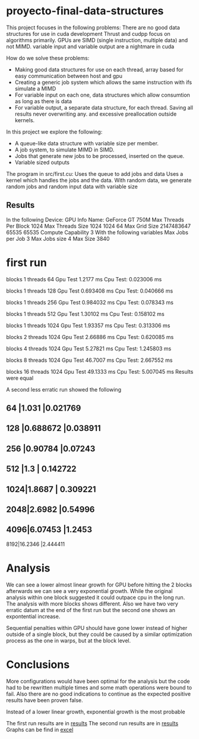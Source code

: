 # proyecto-final-data-structures

This project focuses in the following problems:
There are no good data structures for use in cuda development 
    Thrust and cudpp focus on algorithms primarily.
GPUs are SIMD (single instruction, multiple data) and not MIMD.
 variable input and variable output are a nightmare in cuda

How do we solve these problems:
- Making good data structures for use on each thread, array based for easy communication between host and gpu
- Creating a generic job system which allows the same instruction with ifs simulate a MIMD
- For variable input on each one, data structures which allow consumtion as long as there is data
- For variable output, a separate data structure, for each thread. Saving all results never overwriting any. and excessive preallocation outside kernels.

In this project we explore the following:
- A queue-like data structure with variable size per member.
- A job system, to simulate MIMD in SIMD.
- Jobs that generate new jobs to be processed, inserted on the queue.
- Variable sized outputs

The program in src/first.cu:
Uses the queue to add jobs and data
Uses a kernel which handles the jobs and the data.
With random data, we generate random jobs and random input data with variable size

## Results
In the following Device:
    GPU Info
    Name: GeForce GT 750M
    Max Threads Per Block  1024
    Max Threads Size  1024 1024 64
    Max Grid Size 2147483647 65535 65535
    Compute Capability 3
With the following variables
    Max Jobs per Job 3
    Max Jobs size 4
    Max Size 3840

# first run
blocks 1 threads 64 
Gpu Test 1.2177 ms
Cpu Test: 0.023006 ms 

blocks 1 threads 128
Gpu Test 0.693408 ms
Cpu Test: 0.040666 ms 

blocks 1 threads 256
Gpu Test 0.984032 ms
Cpu Test: 0.078343 ms 

blocks 1 threads 512
Gpu Test 1.30102 ms
Cpu Test: 0.158102 ms 

blocks 1 threads 1024
Gpu Test 1.93357 ms
Cpu Test: 0.313306 ms 

blocks 2 threads 1024
Gpu Test 2.66886 ms
Cpu Test: 0.620085 ms 

blocks 4 threads 1024
Gpu Test 5.27821 ms
Cpu Test: 1.245803 ms 

blocks 8 threads 1024
Gpu Test 46.7007 ms
Cpu Test: 2.667552 ms 

blocks 16 threads 1024
Gpu Test 49.1333 ms
Cpu Test: 5.007045 ms 
Results were equal

A second less erratic run showed the following

64  |1.031      |0.021769
---------------------------
128 |0.688672   |0.038911
---------------------------
256 |0.90784    |0.07243
---------------------------
512 |1.3        | 0.142722
---------------------------
1024|1.8687     |  0.309221
---------------------------
2048|2.6982     |0.54996
---------------------------
4096|6.07453    |1.2453
---------------------------
8192|16.2346    |2.444411



# Analysis
We can see a lower almost linear growth for GPU before hitting the 2 blocks afterwards we can see a very exponential growth. While the original analysis within one block suggested it could outpace cpu in the long run. The analysis with more blocks shows different. Also we have two very erratic datum at the end of the first run but the second one shows an expontential increase.

Sequential penalties within GPU should have gone lower instead of higher outside of a single block, but they could be caused by a similar optimization process as the one in warps, but at the block level.

# Conclusions
More configurations would have been optimal for the analysis but the code had to be rewritten multiple times and some math operations were bound to fail. Also there are no good indications to continue as the expected positive results have been proven false.

Instead of a lower linear growth,  exponential growth is the most probable

The first run results are in [results](results.txt)
The second run results are in [results](results2.txt)
Graphs can be find in [excel](Graphs.xlsx) 
